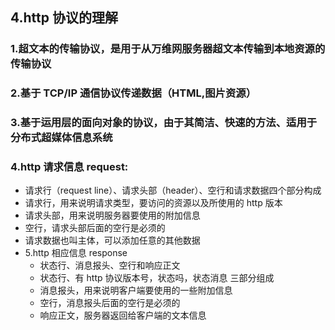## 4.http 协议的理解

### 1.超文本的传输协议，是用于从万维网服务器超文本传输到本地资源的传输协议

### 2.基于 TCP/IP 通信协议传递数据（HTML,图片资源）

### 3.基于运用层的面向对象的协议，由于其简洁、快速的方法、适用于分布式超媒体信息系统

### 4.http 请求信息 request:

* 请求行（request line）、请求头部（header）、空行和请求数据四个部分构成
* 请求行，用来说明请求类型，要访问的资源以及所使用的 http 版本
* 请求头部，用来说明服务器要使用的附加信息
* 空行，请求头部后面的空行是必须的
* 请求数据也叫主体，可以添加任意的其他数据
* 5.http 相应信息 response
  * 状态行、消息报头、空行和响应正文
  * 状态行、有 http 协议版本号，状态吗，状态消息 三部分组成
  * 消息报头，用来说明客户端要使用的一些附加信息
  * 空行，消息报头后面的空行是必须的
  * 响应正文，服务器返回给客户端的文本信息
